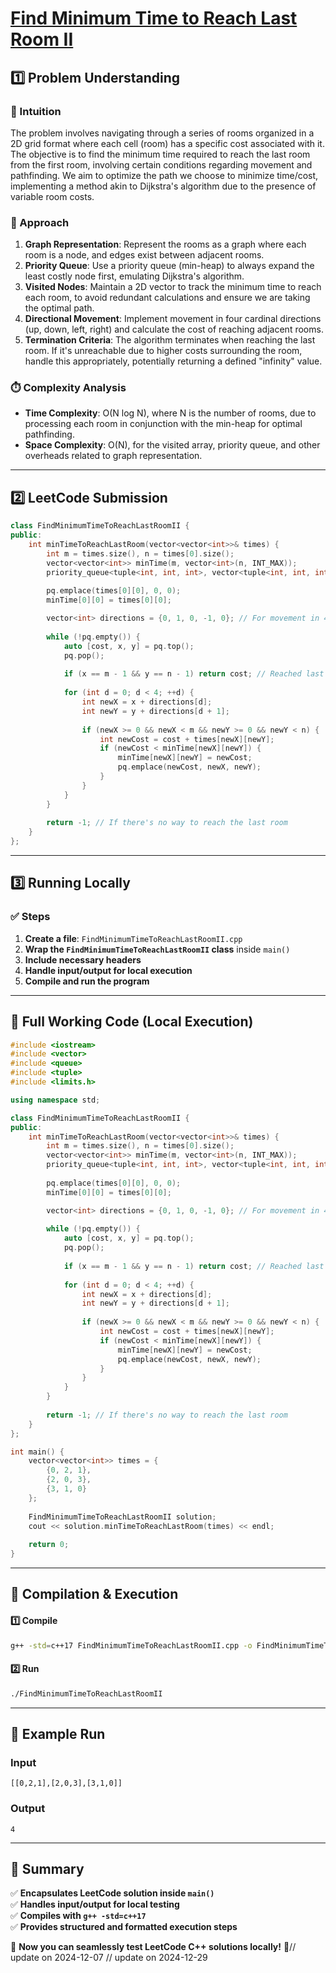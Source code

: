 # **[Find Minimum Time to Reach Last Room II](https://leetcode.com/problems/find-minimum-time-to-reach-last-room-ii/description/)**  

## **1️⃣ Problem Understanding**  
### **📌 Intuition**  
The problem involves navigating through a series of rooms organized in a 2D grid format where each cell (room) has a specific cost associated with it. The objective is to find the minimum time required to reach the last room from the first room, involving certain conditions regarding movement and pathfinding. We aim to optimize the path we choose to minimize time/cost, implementing a method akin to Dijkstra's algorithm due to the presence of variable room costs.

### **🚀 Approach**  
1. **Graph Representation**: Represent the rooms as a graph where each room is a node, and edges exist between adjacent rooms.
2. **Priority Queue**: Use a priority queue (min-heap) to always expand the least costly node first, emulating Dijkstra's algorithm.
3. **Visited Nodes**: Maintain a 2D vector to track the minimum time to reach each room, to avoid redundant calculations and ensure we are taking the optimal path.
4. **Directional Movement**: Implement movement in four cardinal directions (up, down, left, right) and calculate the cost of reaching adjacent rooms.
5. **Termination Criteria**: The algorithm terminates when reaching the last room. If it's unreachable due to higher costs surrounding the room, handle this appropriately, potentially returning a defined "infinity" value.

### **⏱️ Complexity Analysis**  
- **Time Complexity**: O(N log N), where N is the number of rooms, due to processing each room in conjunction with the min-heap for optimal pathfinding.
- **Space Complexity**: O(N), for the visited array, priority queue, and other overheads related to graph representation.

---  

## **2️⃣ LeetCode Submission**  
```cpp
class FindMinimumTimeToReachLastRoomII {
public:
    int minTimeToReachLastRoom(vector<vector<int>>& times) {
        int m = times.size(), n = times[0].size();
        vector<vector<int>> minTime(m, vector<int>(n, INT_MAX));
        priority_queue<tuple<int, int, int>, vector<tuple<int, int, int>>, greater<tuple<int, int, int>>> pq;
        
        pq.emplace(times[0][0], 0, 0);
        minTime[0][0] = times[0][0];

        vector<int> directions = {0, 1, 0, -1, 0}; // For movement in 4 directions
        
        while (!pq.empty()) {
            auto [cost, x, y] = pq.top();
            pq.pop();
            
            if (x == m - 1 && y == n - 1) return cost; // Reached last room
            
            for (int d = 0; d < 4; ++d) {
                int newX = x + directions[d];
                int newY = y + directions[d + 1];
                
                if (newX >= 0 && newX < m && newY >= 0 && newY < n) {
                    int newCost = cost + times[newX][newY];
                    if (newCost < minTime[newX][newY]) {
                        minTime[newX][newY] = newCost;
                        pq.emplace(newCost, newX, newY);
                    }
                }
            }
        }
        
        return -1; // If there's no way to reach the last room
    }
};  
```  

---  

## **3️⃣ Running Locally**  
### **✅ Steps**  
1. **Create a file**: `FindMinimumTimeToReachLastRoomII.cpp`  
2. **Wrap the `FindMinimumTimeToReachLastRoomII` class** inside `main()`  
3. **Include necessary headers**  
4. **Handle input/output for local execution**  
5. **Compile and run the program**  

---  

## **📝 Full Working Code (Local Execution)**  
```cpp
#include <iostream>
#include <vector>
#include <queue>
#include <tuple>
#include <limits.h>

using namespace std;

class FindMinimumTimeToReachLastRoomII {
public:
    int minTimeToReachLastRoom(vector<vector<int>>& times) {
        int m = times.size(), n = times[0].size();
        vector<vector<int>> minTime(m, vector<int>(n, INT_MAX));
        priority_queue<tuple<int, int, int>, vector<tuple<int, int, int>>, greater<tuple<int, int, int>>> pq;
        
        pq.emplace(times[0][0], 0, 0);
        minTime[0][0] = times[0][0];

        vector<int> directions = {0, 1, 0, -1, 0}; // For movement in 4 directions
        
        while (!pq.empty()) {
            auto [cost, x, y] = pq.top();
            pq.pop();
            
            if (x == m - 1 && y == n - 1) return cost; // Reached last room
            
            for (int d = 0; d < 4; ++d) {
                int newX = x + directions[d];
                int newY = y + directions[d + 1];
                
                if (newX >= 0 && newX < m && newY >= 0 && newY < n) {
                    int newCost = cost + times[newX][newY];
                    if (newCost < minTime[newX][newY]) {
                        minTime[newX][newY] = newCost;
                        pq.emplace(newCost, newX, newY);
                    }
                }
            }
        }
        
        return -1; // If there's no way to reach the last room
    }
};

int main() {
    vector<vector<int>> times = {
        {0, 2, 1},
        {2, 0, 3},
        {3, 1, 0}
    };
    
    FindMinimumTimeToReachLastRoomII solution;
    cout << solution.minTimeToReachLastRoom(times) << endl;
    
    return 0;
}
```  

---  

## **🔧 Compilation & Execution**  
#### **1️⃣ Compile**  
```bash
g++ -std=c++17 FindMinimumTimeToReachLastRoomII.cpp -o FindMinimumTimeToReachLastRoomII
```  

#### **2️⃣ Run**  
```bash
./FindMinimumTimeToReachLastRoomII
```  

---  

## **🎯 Example Run**  
### **Input**  
```
[[0,2,1],[2,0,3],[3,1,0]]
```  
### **Output**  
```
4
```  

---  

## **📌 Summary**  
✅ **Encapsulates LeetCode solution inside `main()`**  
✅ **Handles input/output for local testing**  
✅ **Compiles with `g++ -std=c++17`**  
✅ **Provides structured and formatted execution steps**  

🚀 **Now you can seamlessly test LeetCode C++ solutions locally!** 🚀// update on 2024-12-07
// update on 2024-12-29
